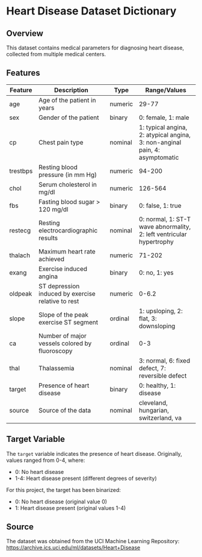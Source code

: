 # Heart Disease Dataset Dictionary

## Overview
This dataset contains medical parameters for diagnosing heart disease, collected from multiple medical centers.

## Features

| Feature   | Description                                            | Type    | Range/Values                               |
|-----------|--------------------------------------------------------|---------|-------------------------------------------|
| age       | Age of the patient in years                            | numeric | 29-77                                      |
| sex       | Gender of the patient                                  | binary  | 0: female, 1: male                         |
| cp        | Chest pain type                                        | nominal | 1: typical angina, 2: atypical angina, 3: non-anginal pain, 4: asymptomatic |
| trestbps  | Resting blood pressure (in mm Hg)                      | numeric | 94-200                                     |
| chol      | Serum cholesterol in mg/dl                             | numeric | 126-564                                    |
| fbs       | Fasting blood sugar > 120 mg/dl                        | binary  | 0: false, 1: true                          |
| restecg   | Resting electrocardiographic results                   | nominal | 0: normal, 1: ST-T wave abnormality, 2: left ventricular hypertrophy |
| thalach   | Maximum heart rate achieved                            | numeric | 71-202                                     |
| exang     | Exercise induced angina                                | binary  | 0: no, 1: yes                              |
| oldpeak   | ST depression induced by exercise relative to rest     | numeric | 0-6.2                                      |
| slope     | Slope of the peak exercise ST segment                  | ordinal | 1: upsloping, 2: flat, 3: downsloping     |
| ca        | Number of major vessels colored by fluoroscopy         | ordinal | 0-3                                        |
| thal      | Thalassemia                                            | nominal | 3: normal, 6: fixed defect, 7: reversible defect |
| target    | Presence of heart disease                              | binary  | 0: healthy, 1: disease                     |
| source    | Source of the data                                     | nominal | cleveland, hungarian, switzerland, va      |

## Target Variable
The `target` variable indicates the presence of heart disease. Originally, values ranged from 0-4, where:
- 0: No heart disease
- 1-4: Heart disease present (different degrees of severity)

For this project, the target has been binarized:
- 0: No heart disease (original value 0)
- 1: Heart disease present (original values 1-4)

## Source
The dataset was obtained from the UCI Machine Learning Repository:
https://archive.ics.uci.edu/ml/datasets/Heart+Disease
